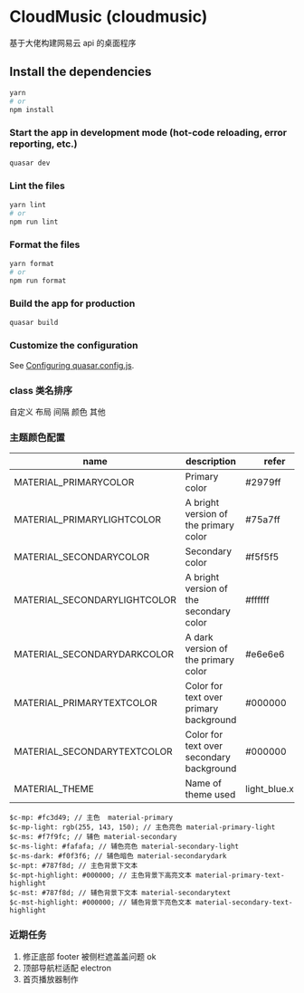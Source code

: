 # CloudMusic (cloudmusic)

基于大佬构建网易云 api 的桌面程序

## Install the dependencies

```bash
yarn
# or
npm install
```

### Start the app in development mode (hot-code reloading, error reporting, etc.)

```bash
quasar dev
```

### Lint the files

```bash
yarn lint
# or
npm run lint
```

### Format the files

```bash
yarn format
# or
npm run format
```

### Build the app for production

```bash
quasar build
```

### Customize the configuration

See [Configuring quasar.config.js](https://v2.quasar.dev/quasar-cli-vite/quasar-config-js).

### class 类名排序

自定义
布局
间隔
颜色
其他

### 主题颜色配置

| name                         | description                              | refer          |
| ---------------------------- | ---------------------------------------- | -------------- |
| MATERIAL_PRIMARYCOLOR        | Primary color                            | #2979ff        |
| MATERIAL_PRIMARYLIGHTCOLOR   | A bright version of the primary color    | #75a7ff        |
| MATERIAL_SECONDARYCOLOR      | Secondary color                          | #f5f5f5        |
| MATERIAL_SECONDARYLIGHTCOLOR | A bright version of the secondary color  | #ffffff        |
| MATERIAL_SECONDARYDARKCOLOR  | A dark version of the primary color      | #e6e6e6        |
| MATERIAL_PRIMARYTEXTCOLOR    | Color for text over primary background   | #000000        |
| MATERIAL_SECONDARYTEXTCOLOR  | Color for text over secondary background | #000000        |
| MATERIAL_THEME               | Name of theme used                       | light_blue.xml |

```
$c-mp: #fc3d49; // 主色  material-primary
$c-mp-light: rgb(255, 143, 150); // 主色亮色 material-primary-light
$c-ms: #f7f9fc; // 辅色 material-secondary
$c-ms-light: #fafafa; // 辅色亮色 material-secondary-light
$c-ms-dark: #f0f3f6; // 辅色暗色 material-secondarydark
$c-mpt: #787f8d; // 主色背景下文本
$c-mpt-highlight: #000000; // 主色背景下高亮文本 material-primary-text-highlight
$c-mst: #787f8d; // 辅色背景下文本 material-secondarytext
$c-mst-highlight: #000000; // 辅色背景下亮色文本 material-secondary-text-highlight
```

### 近期任务

1. 修正底部 footer 被侧栏遮盖盖问题 ok
2. 顶部导航栏适配 electron
3. 首页播放器制作
